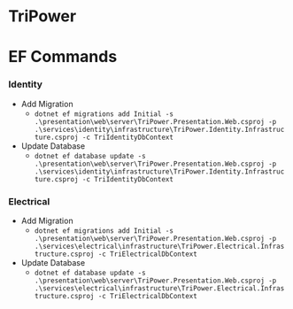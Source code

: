 # TriPower


# EF Commands

### Identity

- Add Migration
   - `dotnet ef migrations add Initial -s .\presentation\web\server\TriPower.Presentation.Web.csproj -p .\services\identity\infrastructure\TriPower.Identity.Infrastructure.csproj -c TriIdentityDbContext`
- Update Database
   -  `dotnet ef database update -s .\presentation\web\server\TriPower.Presentation.Web.csproj -p .\services\identity\infrastructure\TriPower.Identity.Infrastructure.csproj -c TriIdentityDbContext`

### Electrical

- Add Migration
   - `dotnet ef migrations add Initial -s .\presentation\web\server\TriPower.Presentation.Web.csproj -p .\services\electrical\infrastructure\TriPower.Electrical.Infrastructure.csproj -c TriElectricalDbContext` 
- Update Database
   - `dotnet ef database update -s .\presentation\web\server\TriPower.Presentation.Web.csproj -p .\services\electrical\infrastructure\TriPower.Electrical.Infrastructure.csproj -c TriElectricalDbContext`